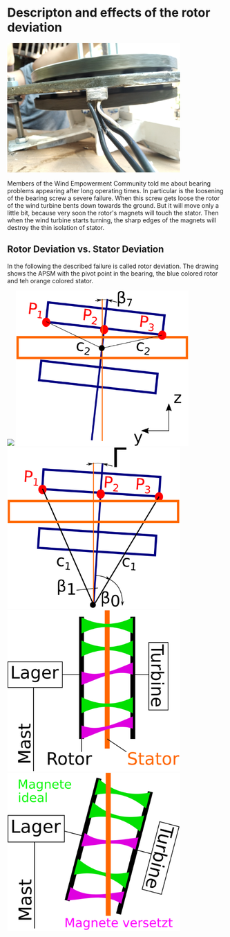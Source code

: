 # Descripton and effects of the rotor deviation

<!--- Piture Airgap  -->
<img src="IMG_20200809_094218_APSM_Airgap1.jpg" width="400" />


Members of the Wind Empowerment Community told me about bearing problems appearing after long operating times. In particular is the loosening of the bearing screw a severe failure. When this screw gets loose the rotor of the wind turbine bents down towards the ground. But it will move only a little bit, because very soon the rotor's magnets will touch the stator. Then when the wind turbine starts turning, the sharp edges of the magnets will destroy the thin isolation of stator.

## Rotor Deviation vs. Stator Deviation
In the following the described failure is called rotor deviation. The drawing shows the APSM with the pivot point in the bearing, the blue colored rotor and teh orange colored stator.


<!--- Rotor Deviation Picture Laboratory -->
<img src="IMG_20210727_171714_RotorDeviation" width="400" />

<!--- Stator Deviation  -->
<img src="StatSchraeg.svg" width="400" />

<!--- Rotor Deviation  -->
<img src="RotAuslenk.svg" width="400" />

<!--- Flux parallel  -->
<img src="DeltaUParallel.svg" width="400" />

<!--- Flux Rotor Deviation  -->
<img src="DeltaURotAus.svg" width="400" />

